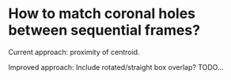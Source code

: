 # How to match coronal holes between sequential frames?

Current approach: proximity of centroid. 

Improved approach: Include rotated/straight box overlap? TODO...